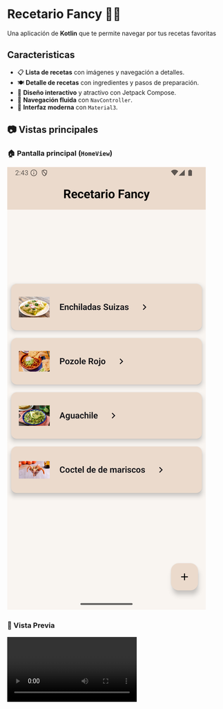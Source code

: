 # Recetario Fancy 🥘🦐

Una aplicación de **Kotlin** que te permite navegar por tus recetas favoritas

## Caracteristicas
- 📋 **Lista de recetas** con imágenes y navegación a detalles.
- 🍽️ **Detalle de recetas** con ingredientes y pasos de preparación.
- 🔄 **Diseño interactivo** y atractivo con Jetpack Compose.
- 🚀 **Navegación fluida** con `NavController`.
- 🎨 **Interfaz moderna** con `Material3`.

## 📷 Vistas principales
### 🏠 Pantalla principal (`HomeView`)
![Pantalla principal](ScrenShots/Screenshot_20250306_144348.png)
### 🍳 Vista Previa 
![Pantalla principal](ScrenShots/Screen_recording_20250306_144721.webm)
